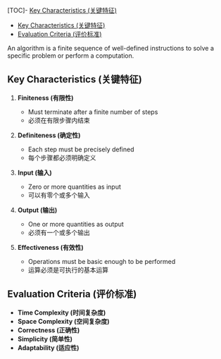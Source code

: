 [TOC]- [Key Characteristics (关键特征)](#key-characteristics-关键特征)
- [Key Characteristics (关键特征)](#key-characteristics-关键特征)
- [Evaluation Criteria (评价标准)](#evaluation-criteria-评价标准)

An algorithm is a finite sequence of well-defined instructions to solve a specific problem or perform a computation.

## Key Characteristics (关键特征)

1. **Finiteness (有限性)**
    - Must terminate after a finite number of steps
    - 必须在有限步骤内结束

2. **Definiteness (确定性)**
    - Each step must be precisely defined
    - 每个步骤都必须明确定义

3. **Input (输入)**
    - Zero or more quantities as input
    - 可以有零个或多个输入

4. **Output (输出)**
    - One or more quantities as output
    - 必须有一个或多个输出

5. **Effectiveness (有效性)**
    - Operations must be basic enough to be performed
    - 运算必须是可执行的基本运算

## Evaluation Criteria (评价标准)

- **Time Complexity (时间复杂度)**
- **Space Complexity (空间复杂度)**
- **Correctness (正确性)**
- **Simplicity (简单性)**
- **Adaptability (适应性)**